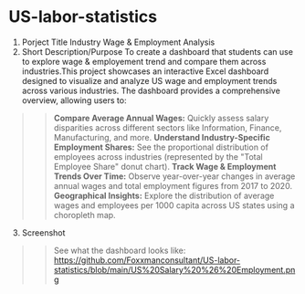 # US-labor-statistics
1. Porject Title
   Industry Wage & Employment Analysis
2. Short Description/Purpose
   To create a dashboard that students can use to explore wage & employement trend and compare them across industries.This project showcases an interactive Excel dashboard designed to visualize and analyze US wage and employment trends across various industries. The dashboard provides a comprehensive overview, allowing users to:
>> **Compare Average Annual Wages:** Quickly assess salary disparities across different sectors like Information, Finance, Manufacturing, and more.
>> **Understand Industry-Specific Employment Shares:** See the proportional distribution of employees across industries (represented by the "Total Employee Share" donut chart).
>> **Track Wage & Employment Trends Over Time:** Observe year-over-year changes in average annual wages and total employment figures from 2017 to 2020.
>> **Geographical Insights:**  Explore the distribution of average wages and employees per 1000 capita across US states using a choropleth map.
3. Screenshot
>> See what the dashboard looks like: https://github.com/Foxxmanconsultant/US-labor-statistics/blob/main/US%20Salary%20%26%20Employment.png
